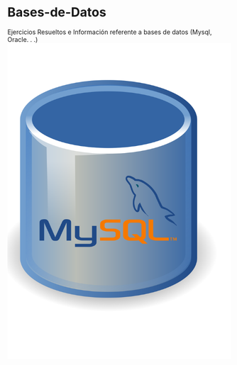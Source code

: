 # Bases-de-Datos
Ejercicios Resueltos e Información referente a bases de datos (Mysql, Oracle. . .)
![MY SQL](/img/mysql.svg)
